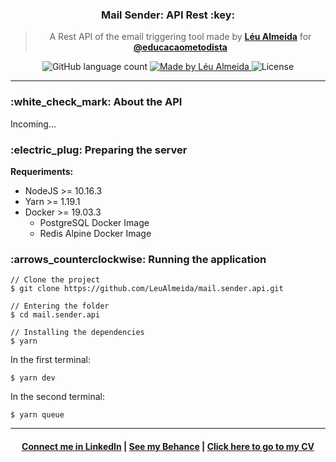 <!-- <h1 align="center">
  <img alt="Devfit" title="Devfit" src="readme/logo-black.png" width="200px" />
</h1> -->

<h3 align="center">
  Mail Sender: API Rest :key:
</h3>

<blockquote align="center">
A Rest API of the email triggering tool made by <a href="https://github.com/LeuAlmeida"><strong>Léu Almeida</strong></a> for <a href="https://github.com/educacaometodista"><strong>@educacaometodista</strong></a>
</blockquote>

<p align="center">
  <img alt="GitHub language count" src="https://img.shields.io/github/languages/count/LeuAlmeida/devfit.backend?color=%2304D361">

  <a href="https://rocketseat.com.br">
    <img alt="Made by Léu Almeida" src="https://img.shields.io/badge/made%20by-Léu%20Almeida-%2304D361">
  </a>

  <img alt="License" src="https://img.shields.io/badge/license-MIT-%2304D361">

</p>

<hr/>

<!-- <h3>:heavy_check_mark: Stack</h3>

|       Dependencies            |     Security and Prevent errors   |
|-------------------------------|:---------------------------------:|
|       Nodemon                 |     Bcrypt                        |
|       Bee-queue               |     Dotenv                        |
|       Express Handlebars      |     Express-async-errors          |
|       Pg and pg-hstore        |     JWT                           |
|       Sequelize               |     Sentry                        |
|       Express Handlebars      |     Youch                         |
|                               |     Yup                           | -->

<h3>:white_check_mark: About the API</h3>

Incoming...

<h3>:electric_plug: Preparing the server</h3>

**Requeriments:**
* NodeJS >= 10.16.3
* Yarn >= 1.19.1
* Docker >= 19.03.3
  * PostgreSQL Docker Image
  * Redis Alpine Docker Image

<h3>:arrows_counterclockwise: Running the application</h3>

```console
// Clone the project
$ git clone https://github.com/LeuAlmeida/mail.sender.api.git

// Entering the folder
$ cd mail.sender.api

// Installing the dependencies
$ yarn
```

In the first terminal:
```console
$ yarn dev
```

In the second terminal:
```console
$ yarn queue
```

<hr/>

<h4 align="center">
<a href="http://linkedin.com/in/leonardoalmeida99">Connect me in LinkedIn</a> | <a href="http://behance.net/almeida99">See my Behance</a> | <a href="https://leunardo.dev">Click here to go to my CV</a>
</h4>
